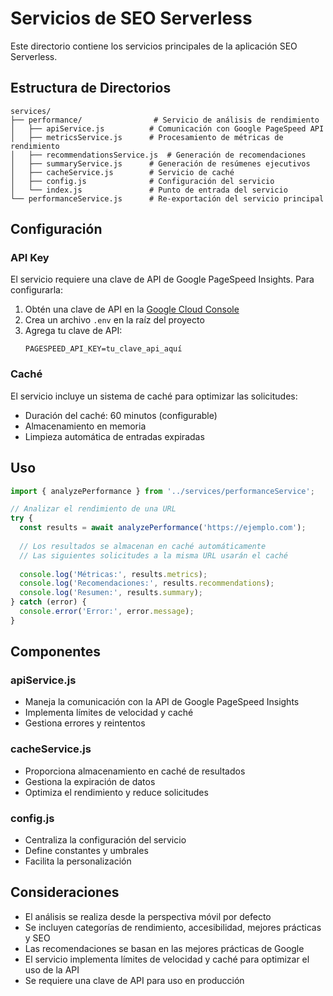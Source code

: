 # Servicios de SEO Serverless

Este directorio contiene los servicios principales de la aplicación SEO Serverless.

## Estructura de Directorios

```
services/
├── performance/                # Servicio de análisis de rendimiento
│   ├── apiService.js          # Comunicación con Google PageSpeed API
│   ├── metricsService.js      # Procesamiento de métricas de rendimiento
│   ├── recommendationsService.js  # Generación de recomendaciones
│   ├── summaryService.js      # Generación de resúmenes ejecutivos
│   ├── cacheService.js        # Servicio de caché
│   ├── config.js              # Configuración del servicio
│   └── index.js               # Punto de entrada del servicio
└── performanceService.js      # Re-exportación del servicio principal
```

## Configuración

### API Key

El servicio requiere una clave de API de Google PageSpeed Insights. Para configurarla:

1. Obtén una clave de API en la [Google Cloud Console](https://console.cloud.google.com/)
2. Crea un archivo `.env` en la raíz del proyecto
3. Agrega tu clave de API:
   ```
   PAGESPEED_API_KEY=tu_clave_api_aquí
   ```

### Caché

El servicio incluye un sistema de caché para optimizar las solicitudes:

- Duración del caché: 60 minutos (configurable)
- Almacenamiento en memoria
- Limpieza automática de entradas expiradas

## Uso

```javascript
import { analyzePerformance } from '../services/performanceService';

// Analizar el rendimiento de una URL
try {
  const results = await analyzePerformance('https://ejemplo.com');
  
  // Los resultados se almacenan en caché automáticamente
  // Las siguientes solicitudes a la misma URL usarán el caché
  
  console.log('Métricas:', results.metrics);
  console.log('Recomendaciones:', results.recommendations);
  console.log('Resumen:', results.summary);
} catch (error) {
  console.error('Error:', error.message);
}
```

## Componentes

### apiService.js
- Maneja la comunicación con la API de Google PageSpeed Insights
- Implementa límites de velocidad y caché
- Gestiona errores y reintentos

### cacheService.js
- Proporciona almacenamiento en caché de resultados
- Gestiona la expiración de datos
- Optimiza el rendimiento y reduce solicitudes

### config.js
- Centraliza la configuración del servicio
- Define constantes y umbrales
- Facilita la personalización

## Consideraciones

- El análisis se realiza desde la perspectiva móvil por defecto
- Se incluyen categorías de rendimiento, accesibilidad, mejores prácticas y SEO
- Las recomendaciones se basan en las mejores prácticas de Google
- El servicio implementa límites de velocidad y caché para optimizar el uso de la API
- Se requiere una clave de API para uso en producción 